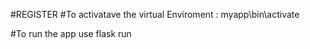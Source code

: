 #REGISTER
#To activatave the virtual Enviroment : myapp\bin\activate


#To run the app use flask run
